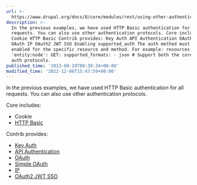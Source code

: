 ```yaml
---
url: >-
  https://www.drupal.org/docs/8/core/modules/rest/using-other-authentication-protocols
description: >-
  In the previous examples, we have used HTTP Basic authentication for all
  requests. You can also use other authentication protocols. Core includes:
  Cookie HTTP Basic Contrib provides: Key Auth API Authentication OAuth Simple
  OAuth IP OAuth2 JWT SSO Enabling supported_auth The auth method must be
  enabled for the specific resource and method. For example: resources:
  'entity:node': GET: supported_formats: - json # Support both the core provided
  auth protocols.
published_time: '2013-08-29T08:39:34+00:00'
modified_time: '2022-12-06T15:47:59+00:00'
---
```

In the previous examples, we have used HTTP Basic authentication for all requests. You can also use other authentication protocols.

Core includes:

* Cookie
* [HTTP Basic](https://drupal.org/documentation/modules/basic%5Fauth "HTTP Basic Authentication")

Contrib provides:

* [Key Auth](https://www.drupal.org/project/key%5Fauth)
* [API Authentication](https://www.drupal.org/project/rest%5Fapi%5Fauthentication)
* [OAuth](https://drupal.org/node/2110825)
* [Simple OAuth](https://www.drupal.org/node/2831022)
* [IP](https://www.drupal.org/project/ip%5Fconsumer%5Fauth)
* [OAuth2 JWT SSO](https://www.drupal.org/project/oauth2%5Fjwt%5Fsso)